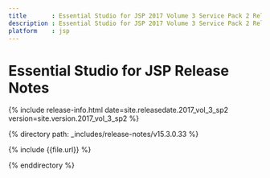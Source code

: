 ```yaml
---
title 		: Essential Studio for JSP 2017 Volume 3 Service Pack 2 Release Notes
description : Essential Studio for JSP 2017 Volume 3 Service Pack 2 Release Notes
platform    : jsp
---
```


# Essential Studio for JSP Release Notes  

{% include release-info.html date=site.releasedate.2017_vol_3_sp2 version=site.version.2017_vol_3_sp2 %} 

{% directory path: _includes/release-notes/v15.3.0.33 %}

{% include {{file.url}} %}

{% enddirectory %}